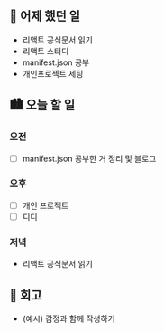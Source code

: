## 🌃 어제 했던 일

- 리액트 공식문서 읽기
- 리액트 스터디
- manifest.json 공부
- 개인프로젝트 세팅

## 🏙️ 오늘 할 일

### 오전

- [ ] manifest.json 공부한 거 정리 및 블로그

### 오후

- [ ] 개인 프로젝트
- [ ] 디디 

### 저녁

- 리액트 공식문서 읽기 

## 🌆 회고
- (예시) 감정과 함께 작성하기